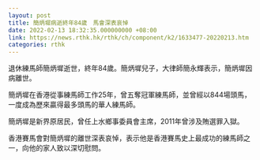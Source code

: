 ```yaml
---
layout: post
title: 簡炳墀病逝終年84歲　馬會深表哀悼
date: 2022-02-13 18:32:35.000000000 +08:00
link: https://news.rthk.hk/rthk/ch/component/k2/1633477-20220213.htm
categories: rthk
---
```


退休練馬師簡炳墀逝世，終年84歲。簡炳墀兒子，大律師簡永輝表示，簡炳墀因病離世。

簡炳墀在香港從事練馬師工作25年，曾五奪冠軍練馬師，並曾經以844場頭馬，一度成為歷來贏得最多頭馬的華人練馬師。

簡炳墀是新界原居民，曾任上水鄉事委員會主席，2011年曾涉及賄選罪入獄。

香港賽馬會對簡炳墀的離世深表哀悼，表示他是香港賽馬史上最成功的練馬師之一，向他的家人致以深切慰問。
